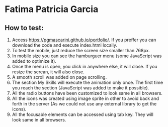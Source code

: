 # Fatima Patricia Garcia

## How to test:

1. Access https://pgmascarini.github.io/portfolio/. If you preffer you can download the code and execute index.html locally.
2. To test the mobile, just reduce the screen size smaller than 768px.
3. In mobile size you can see the hamburguer menu (some JavaScript was added to optimize it).
4. Once the menu is open, you click in anywhere else, it will close. If you resize the screan, it will also close. 
5. A smooth scroll was added on page scrolling.
6. The section My Skills will execute the animation only once. The first time you reach the section (JavaScript was added to make it possible).
7. All the radio buttons have been customized to look same in all browsers. 
8. All the icons was created using image sprite in other to avoid back and forth in the server (As we could not use any external library to get the icons).
9. All the focusable elements can be accessed using tab key. They will look same in all browsers. 
